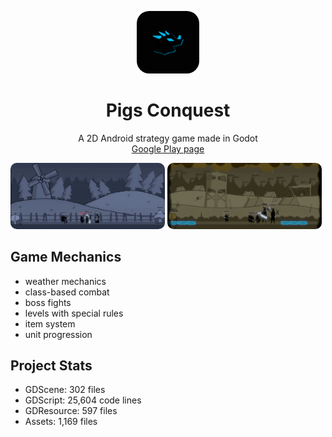 

<p align="center">
  <img src="./appIcon.png" style="border-radius: 20%;" height="100" alt="game icon"/>
</p>

<h1 align="center">
  Pigs Conquest
</h1>

<p align="center">
  A 2D Android strategy game made in Godot
  <br>
  <a href="https://play.google.com/store/apps/details?id=com.mero.bpconquest"> Google Play page </a>
</p>

<img style="border-radius: 10px;" width="49%" src="./village 1.gif" alt="preview village 1"> <img style="border-radius: 10px;" width="49%" src="./boss 2.gif" alt="preview boss 2">

## Game Mechanics

- weather mechanics
- class-based combat
- boss fights
- levels with special rules
- item system
- unit progression

## Project Stats

- GDScene: 302 files
- GDScript:	25,604 code lines
- GDResource:	597	files
- Assets: 1,169 files
